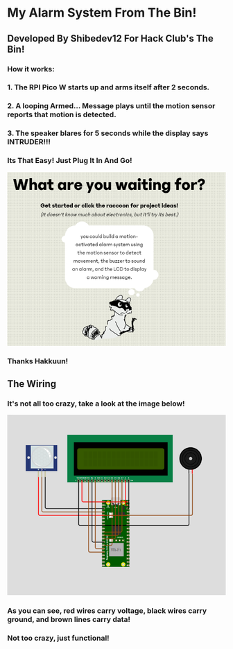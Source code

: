 # My Alarm System From The Bin!
## Developed By Shibedev12 For Hack Club's The Bin!
### How it works:
### 1. The RPI Pico W starts up and arms itself after 2 seconds.
### 2. A looping Armed... Message plays until the motion sensor reports that motion is detected.
### 3. The speaker blares for 5 seconds while the display says INTRUDER!!!
### Its That Easy! Just Plug It In And Go!
![Hakkun Giving me my alarm inspiration](https://github.com/Shibedev12/bin-repo-hack-club/blob/main/inspiration.png?raw=true)
### Thanks Hakkuun!
## The Wiring
### It's not all too crazy, take a look at the image below!
![The wiring diagram](https://github.com/Shibedev12/bin-repo-hack-club/blob/main/wiringdiagram.png?raw=true)
### As you can see, red wires carry voltage, black wires carry ground, and brown lines carry data!
### Not too crazy, just functional!
